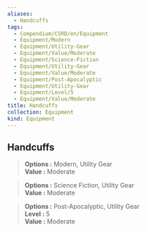 ```yaml
---
aliases:
  - Handcuffs
tags:
  - Compendium/CSRD/en/Equipment
  - Equipment/Modern
  - Equipment/Utility-Gear
  - Equipment/Value/Moderate
  - Equipment/Science-Fiction
  - Equipment/Utility-Gear
  - Equipment/Value/Moderate
  - Equipment/Post-Apocalyptic
  - Equipment/Utility-Gear
  - Equipment/Level/5
  - Equipment/Value/Moderate
title: Handcuffs
collection: Equipment
kind: Equipment
---
```

## Handcuffs  
  
>  
> **Options :** Modern, Utility Gear  
> **Value :** Moderate  
  
>  
> **Options :** Science Fiction, Utility Gear  
> **Value :** Moderate  
  
>  
> **Options :** Post-Apocalyptic, Utility Gear  
> **Level :** 5  
> **Value :** Moderate